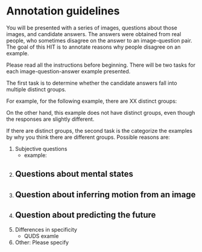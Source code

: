 # Annotation guidelines

You will be presented with a series of images, questions about those images, and candidate answers. 
The answers were obtained from real people, who sometimes disagree on the answer to an image-question pair. The goal of this 
HIT is to annotate reasons why people disagree on an example. 

Please read all the instructions before beginning. There will be two tasks for each image-question-answer example presented. 

The first task is to determine whether the candidate answers fall into multiple distinct groups. 

For example, for the following example, there are XX distinct groups: 

On the other hand, this example does not have distinct groups, even though the responses are slightly different. 

If there are distinct groups, the second task is the categorize the examples by why you think there are different groups. 
Possible reasons are: 
1. Subjective questions
    - example: 
2. Questions about mental states
    - 
3. Question about inferring motion from an image
    - 
4. Question about predicting the future 
    - 
5. Differences in specificity 
    - QUDS examle 
6. Other: Please specify 